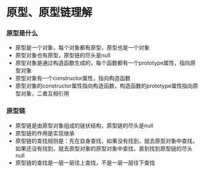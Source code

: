 # 原型、原型链理解
### 原型是什么
- 原型是一个对象，每个对象都有原型，原型也是一个对象
- 原型对象也有原型，原型链的尽头是null
- 原型对象是通过构造函数生成的，每个函数都有一个prototype属性，指向原型对象
- 原型对象有一个constructor属性，指向构造函数
- 原型对象的constructor属性指向构造函数，构造函数的prototype属性指向原型对象，二者互相引用

### 原型链
- 原型链是由原型对象组成的链状结构，原型链的尽头是null
- 原型链的作用是实现继承
- 原型链的查找规则是：先在自身查找，如果没有找到，就去原型对象中查找，如果还没有找到，就去原型对象的原型对象中查找，直到找到原型链的尽头null
- 原型链的查找是一层一层往上查找，不是一层一层往下查找


